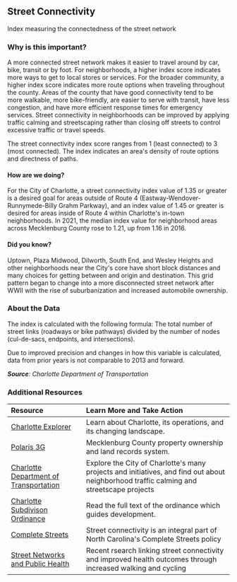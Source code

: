 ## Street Connectivity
Index measuring the connectedness of the street network

### Why is this important?
A more connected street network makes it easier to travel around by car, bike, transit or by foot. For neighborhoods, a higher index score indicates more ways to get to local stores or services. For the broader community, a higher index score indicates more route options when traveling throughout the county. Areas of the county that have good connectivity tend to be more walkable, more bike-friendly, are easier to serve with transit, have less congestion, and have more efficient response times for emergency services. Street connectivity in neighborhoods can be improved by applying traffic calming and streetscaping rather than closing off streets to control excessive traffic or travel speeds.

The street connectivity index score ranges from 1 (least connected) to 3 (most connected). The index indicates an area's density of route options and directness of paths.

#### How are we doing?
For the City of Charlotte, a street connectivity index value of 1.35 or greater is a desired goal for areas outside of Route 4 (Eastway-Wendover-Runnymede-Billy Grahm Parkway), and an index value of 1.45 or greater is desired for areas inside of Route 4 within Charlotte's in-town neighborhoods. In 2021, the median index value for neighborhood areas across Mecklenburg County rose to 1.21, up from 1.16 in 2016.

#### Did you know?
Uptown, Plaza Midwood, Dilworth, South End, and Wesley Heights and other neighborhoods near the City's core have short block distances and many choices for getting between and origin and destination. This grid pattern began to change  into a more disconnected street network after WWII with the rise of suburbanization and increased automobile ownership.



### About the Data
The index is calculated with the following formula:
The total number of street links (roadways or bike pathways) divided by the number of nodes (cul-de-sacs, endpoints, and intersections).

Due to improved precision and changes in how this variable is calculated, data from prior years is not comparable to 2013 and forward.

_**Source**: Charlotte Department of Transportation_

### Additional Resources
| Resource | Learn More and Take Action |
|:--- | :--- |
|[Charlotte Explorer](https://explore.charlottenc.gov/)| Learn about Charlotte, its operations, and its changing landscape.
|[Polaris 3G](https://polaris3g.mecklenburgcountync.gov//)| Mecklenburg County property ownership and land records system.
|[Charlotte Department of Transportation](https://charlottenc.gov/Transportation/Pages/default.aspx)| Explore the City of Charlotte's many projects and initiatives, and find out about neighborhood traffic calming and streetscape projects
|[Charlotte Subdivison Ordinance](https://charlottenc.gov/planning/Subdivision/Pages/Home.aspx)| Read the full text of the ordinance which guides development.
|[Complete Streets](http://www.completestreetsnc.org/) | Street connectivity is an integral part of North Carolina's Complete Streets policy
|[Street Networks and Public Health](http://www.planetizen.com/node/70772) |Recent rsearch linking street connectivity and improved health outcomes through increased walking and cycling
